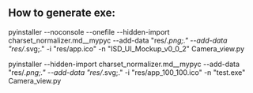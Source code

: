 ## How to generate exe:

pyinstaller --noconsole --onefile --hidden-import  charset_normalizer.md__mypyc --add-data "res/*.png;." --add-data "res/*.svg;."  -i "res/app.ico" -n "ISD_UI_Mockup_v0_0_2" Camera_view.py 

pyinstaller --hidden-import  charset_normalizer.md__mypyc --add-data "res/*.png;." --add-data "res/*.svg;."  -i "res/app_100_100.ico" -n "test.exe" Camera_view.py 